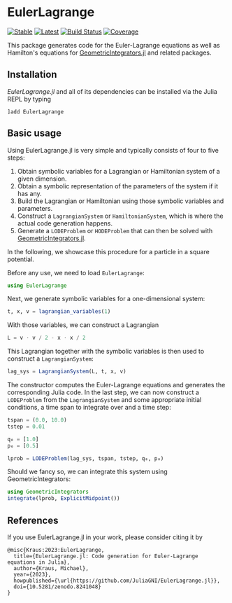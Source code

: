 # EulerLagrange

[![Stable](https://img.shields.io/badge/docs-stable-blue.svg)](https://JuliaGNI.github.io/EulerLagrange.jl/stable)
[![Latest](https://img.shields.io/badge/docs-latest-blue.svg)](https://JuliaGNI.github.io/EulerLagrange.jl/latest)
[![Build Status](https://github.com/JuliaGNI/EulerLagrange.jl/workflows/CI/badge.svg)](https://github.com/JuliaGNI/EulerLagrange.jl/actions)
[![Coverage](https://codecov.io/gh/JuliaGNI/EulerLagrange.jl/branch/main/graph/badge.svg)](https://codecov.io/gh/JuliaGNI/EulerLagrange.jl)

This package generates code for the Euler-Lagrange equations as well as Hamilton's equations for [GeometricIntegrators.jl](https://github.com/JuliaGNI/GeometricIntegrators.jl) and related packages.


## Installation

*EulerLagrange.jl* and all of its dependencies can be installed via the Julia REPL by typing 
```
]add EulerLagrange
```

## Basic usage

Using EulerLagrange.jl is very simple and typically consists of four to five steps:

1) Obtain symbolic variables for a Lagrangian or Hamiltonian system of a given dimension.
2) Obtain a symbolic representation of the parameters of the system if it has any.
3) Build the Lagrangian or Hamiltonian using those symbolic variables and parameters.
4) Construct a `LagrangianSystem` or `HamiltonianSystem`, which is where the actual code generation happens.
5) Generate a `LODEProblem` or `HODEProblem` that can then be solved with [GeometricIntegrators.jl](https://github.com/JuliaGNI/GeometricIntegrators.jl).

In the following, we showcase this procedure for a particle in a square potential.

Before any use, we need to load `EulerLagrange`:
```julia
using EulerLagrange
```

Next, we generate symbolic variables for a one-dimensional system:
```julia
t, x, v = lagrangian_variables(1)
```

With those variables, we can construct a Lagrangian
```julia
L = v ⋅ v / 2 - x ⋅ x / 2
```

This Lagrangian together with the symbolic variables is then used to construct a `LagrangianSystem`:
```julia
lag_sys = LagrangianSystem(L, t, x, v)
```

The constructor computes the Euler-Lagrange equations and generates the corresponding Julia code.
In the last step, we can now construct a `LODEProblem` from the `LagrangianSystem` and some appropriate initial conditions, a time span to integrate over and a time step:
```julia
tspan = (0.0, 10.0)
tstep = 0.01

q₀ = [1.0]
p₀ = [0.5]

lprob = LODEProblem(lag_sys, tspan, tstep, q₀, p₀)
```

Should we fancy so, we can integrate this system using GeometricIntegrators:
```julia
using GeometricIntegrators
integrate(lprob, ExplicitMidpoint())
```


## References

If you use EulerLagrange.jl in your work, please consider citing it by

```
@misc{Kraus:2023:EulerLagrange,
  title={EulerLagrange.jl: Code generation for Euler-Lagrange equations in Julia},
  author={Kraus, Michael},
  year={2023},
  howpublished={\url{https://github.com/JuliaGNI/EulerLagrange.jl}},
  doi={10.5281/zenodo.8241048}
}
```
